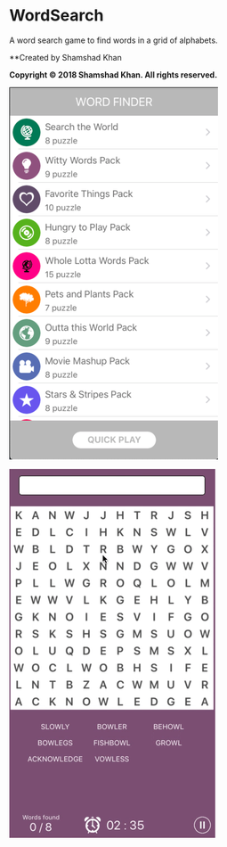 # WordSearch
A word search game to find words in a grid of alphabets.

**Created by Shamshad Khan

**Copyright © 2018 Shamshad Khan. All rights reserved.**


![alt home](home.png)

![alt home](demo.gif)

